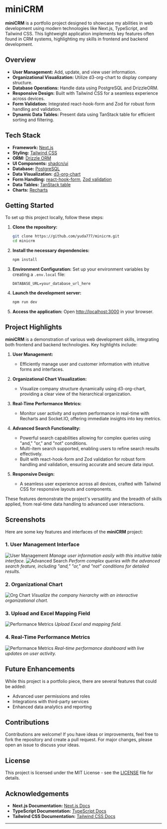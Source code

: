 # miniCRM

**miniCRM** is a portfolio project designed to showcase my abilities in web development using modern technologies like Next.js, TypeScript, and Tailwind CSS. This lightweight application implements key features often found in CRM systems, highlighting my skills in frontend and backend development.

## Overview

- **User Management:** Add, update, and view user information.
- **Organizational Visualization:** Utilize d3-org-chart to display company structure.
- **Database Operations:** Handle data using PostgreSQL and DrizzleORM.
- **Responsive Design:** Built with Tailwind CSS for a seamless experience across devices.
- **Form Validation:** Integrated react-hook-form and Zod for robust form handling and validation.
- **Dynamic Data Tables:** Present data using TanStack table for efficient sorting and filtering.

## Tech Stack

- **Framework:** [Next.js](https://nextjs.org)
- **Styling:** [Tailwind CSS](https://tailwindcss.com)
- **ORM:** [Drizzle ORM](https://orm.drizzle.team)
- **UI Components:** [shadcn/ui](https://ui.shadcn.com)
- **Database:** [PostgreSQL](https://www.postgresql.org/)
- **Data Visualization:** [d3-org-chart](https://www.npmjs.com/package/d3-org-chart)
- **Form Handling:** [react-hook-form](https://react-hook-form.com/), [Zod validation](https://zod.dev/)
- **Data Tables:** [TanStack table](https://tanstack.com/table/latest)
- **Charts:** [Recharts](https://recharts.org/en-US/)

## Getting Started

To set up this project locally, follow these steps:

1. **Clone the repository:**

   ```bash
   git clone https://github.com/yuda777/minicrm.git
   cd minicrm
   ```

2. **Install the necessary dependencies:**

   ```bash
   npm install
   ```

3. **Environment Configuration:**
   Set up your environment variables by creating a `.env.local` file:

   ```
   DATABASE_URL=your_database_url_here
   ```

4. **Launch the development server:**

   ```bash
   npm run dev
   ```

5. **Access the application:**
   Open [http://localhost:3000](http://localhost:3000) in your browser.

## Project Highlights

**miniCRM** is a demonstration of various web development skills, integrating both frontend and backend technologies. Key highlights include:

1. **User Management:**

   - Efficiently manage user and customer information with intuitive forms and interfaces.

2. **Organizational Chart Visualization:**

   - Visualize company structure dynamically using d3-org-chart, providing a clear view of the hierarchical organization.

3. **Real-Time Performance Metrics:**

   - Monitor user activity and system performance in real-time with Recharts and Socket.IO, offering immediate insights into key metrics.

4. **Advanced Search Functionality:**

   - Powerful search capabilities allowing for complex queries using "and," "or," and "not" conditions.
   - Multi-item search supported, enabling users to refine search results effectively.
   - Built with react-hook-form and Zod validation for robust form handling and validation, ensuring accurate and secure data input.

5. **Responsive Design:**
   - A seamless user experience across all devices, crafted with Tailwind CSS for responsive layouts and components.

These features demonstrate the project's versatility and the breadth of skills applied, from real-time data handling to advanced user interactions.

## Screenshots

Here are some key features and interfaces of the **miniCRM** project:

### 1. User Management Interface

![User Management](/public/screenshot/sc6.png)
_Manage user information easily with this intuitive table interface._
![Advanced Search](/public/screenshot/sc2.png)
_Perform complex queries with the advanced search feature, including "and," "or," and "not" conditions for detailed results._

### 2. Organizational Chart

![Org Chart](/public/screenshot/sc1.png)
_Visualize the company hierarchy with an interactive organizational chart._

### 3. Upload and Excel Mapping Field

![Performance Metrics](/public/screenshot/sc3.png)
_Upload Excel and mapping field._

### 4. Real-Time Performance Metrics

![Performance Metrics](/public/screenshot/sc4.png)
_Real-time performance dashboard with live updates on user activity._

## Future Enhancements

While this project is a portfolio piece, there are several features that could be added:

- Advanced user permissions and roles
- Integrations with third-party services
- Enhanced data analytics and reporting

## Contributions

Contributions are welcome! If you have ideas or improvements, feel free to fork the repository and create a pull request. For major changes, please open an issue to discuss your ideas.

## License

This project is licensed under the MIT License - see the [LICENSE](LICENSE) file for details.

## Acknowledgements

- **Next.js Documentation:** [Next.js Docs](https://nextjs.org/docs)
- **TypeScript Documentation:** [TypeScript Docs](https://www.typescriptlang.org/docs/)
- **Tailwind CSS Documentation:** [Tailwind CSS Docs](https://tailwindcss.com/docs)

---
